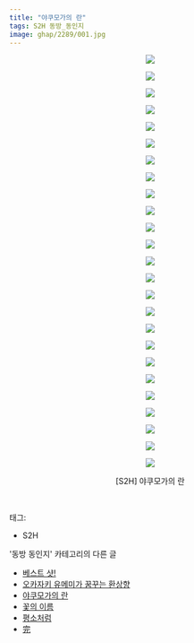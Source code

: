 ```yaml
---
title: "야쿠모가의 란"
tags: S2H 동방_동인지
image: ghap/2289/001.jpg
---
```

<div class="article">
<p style="text-align: center; clear: none; float: none;"><img src="{{ site.nasurl }}/ghap/2289/001.jpg"/></p>
<p style="text-align: center; clear: none; float: none;"><img src="{{ site.nasurl }}/ghap/2289/002.jpg"/></p>
<p style="text-align: center; clear: none; float: none;"><img src="{{ site.nasurl }}/ghap/2289/003.jpg"/></p>
<p style="text-align: center; clear: none; float: none;"><img src="{{ site.nasurl }}/ghap/2289/004.jpg"/></p>
<p style="text-align: center; clear: none; float: none;"><img src="{{ site.nasurl }}/ghap/2289/005.jpg"/></p>
<p style="text-align: center; clear: none; float: none;"><img src="{{ site.nasurl }}/ghap/2289/006.jpg"/></p>
<p style="text-align: center; clear: none; float: none;"><img src="{{ site.nasurl }}/ghap/2289/007.jpg"/></p>
<p style="text-align: center; clear: none; float: none;"><img src="{{ site.nasurl }}/ghap/2289/008.jpg"/></p>
<p style="text-align: center; clear: none; float: none;"><img src="{{ site.nasurl }}/ghap/2289/009.jpg"/></p>
<p style="text-align: center; clear: none; float: none;"><img src="{{ site.nasurl }}/ghap/2289/010.jpg"/></p>
<p style="text-align: center; clear: none; float: none;"><img src="{{ site.nasurl }}/ghap/2289/011.jpg"/></p>
<p style="text-align: center; clear: none; float: none;"><img src="{{ site.nasurl }}/ghap/2289/012.jpg"/></p>
<p style="text-align: center; clear: none; float: none;"><img src="{{ site.nasurl }}/ghap/2289/013.jpg"/></p>
<p style="text-align: center; clear: none; float: none;"><img src="{{ site.nasurl }}/ghap/2289/014.jpg"/></p>
<p style="text-align: center; clear: none; float: none;"><img src="{{ site.nasurl }}/ghap/2289/015.jpg"/></p>
<p style="text-align: center; clear: none; float: none;"><img src="{{ site.nasurl }}/ghap/2289/016.jpg"/></p>
<p style="text-align: center; clear: none; float: none;"><img src="{{ site.nasurl }}/ghap/2289/017.jpg"/></p>
<p style="text-align: center; clear: none; float: none;"><img src="{{ site.nasurl }}/ghap/2289/018.jpg"/></p>
<p style="text-align: center; clear: none; float: none;"><img src="{{ site.nasurl }}/ghap/2289/019.jpg"/></p>
<p style="text-align: center; clear: none; float: none;"><img src="{{ site.nasurl }}/ghap/2289/020.jpg"/></p>
<p style="text-align: center; clear: none; float: none;"><img src="{{ site.nasurl }}/ghap/2289/021.jpg"/></p>
<p style="text-align: center; clear: none; float: none;"><img src="{{ site.nasurl }}/ghap/2289/022.jpg"/></p>
<p style="text-align: center; clear: none; float: none;"><img src="{{ site.nasurl }}/ghap/2289/023.jpg"/></p>
<p style="text-align: center; clear: none; float: none;"><img src="{{ site.nasurl }}/ghap/2289/024.jpg"/></p>
<p style="text-align: center; clear: none; float: none;"><img src="{{ site.nasurl }}/ghap/2289/025.jpg"/></p>
<p style="text-align: center; clear: none; float: none;">[S2H] 야쿠모가의 란</p>
<p><br/></p>
</div><div class="tagTrail">
<p>태그: </p>
<ul>
<li>S2H</li>
</ul>
</div><div class="another">
<p>'동방 동인지' 카테고리의 다른 글</p>
<ul>
<li><a href="/2016-09-23-ghap_2292">베스트 샷!</a></li>
<li><a href="/2016-09-23-ghap_2291">오카자키 유메미가 꿈꾸는 환상향</a></li>
<li><a href="/2016-09-22-ghap_2289">야쿠모가의 란</a></li>
<li><a href="/2016-09-22-ghap_2288">꽃의 이름</a></li>
<li><a href="/2016-09-22-ghap_2287">평소처럼</a></li>
<li><a href="/2016-09-22-ghap_2286">完</a></li>
</ul>
</div><div class="cb_module cb_fluid">
<div class="cb_wrt cb_profile">
</div><!-- commentList close -->
</div>